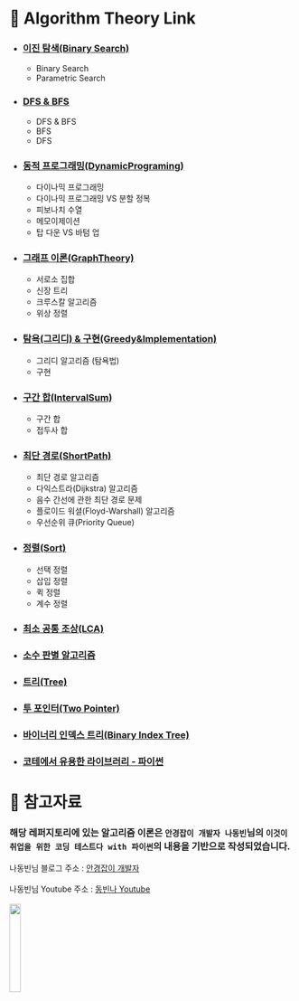 # 📌 Algorithm Theory Link<br>
- ### [이진 탐색(Binary Search)](BinarySearch/BinarySearch.md)
  - Binary Search
  - Parametric Search  
- ### [DFS & BFS](DFS&BFS/DFS&BFS.md)
  - DFS & BFS
  - BFS
  - DFS  
- ### [동적 프로그래밍(DynamicPrograming)](DynamicPrograming/DynamicPrograming.md)
  - 다이나믹 프로그래밍
  - 다이나믹 프로그래밍 VS 분할 정복
  - 피보나치 수열
  - 메모이제이션
  - 탑 다운 VS 바텀 업

- ### [그래프 이론(GraphTheory)](GraphTheory/GraphTheory.md)
  - 서로소 집합
  - 신장 트리
  - 크루스칼 알고리즘
  - 위상 정렬
    
- ### [탐욕(그리디) & 구현(Greedy&Implementation)](Greedy&Implementation/Greedy&Implementation.md)
  - 그리디 알고리즘 (탐욕법)
  - 구현
  
- ### [구간 합(IntervalSum)](./IntervalSum/IntervalSum.md)
  - 구간 합
  - 접두사 합
  
- ### [최단 경로(ShortPath)](ShortPath/ShortPath.md)
  - 최단 경로 알고리즘
  - 다익스트라(Dijkstra) 알고리즘
  - 음수 간선에 관한 최단 경로 문제  
  - 플로이드 워셜(Floyd-Warshall) 알고리즘
  - 우선순위 큐(Priority Queue)
  
- ### [정렬(Sort)](Sort/Sort.md)
  - 선택 정렬
  - 삽입 정렬
  - 퀵 정렬
  - 계수 정렬
- ### [최소 공통 조상(LCA)](LowestCommonAncestor/LowestCommonAncestor.md)
- ### [소수 판별 알고리즘](PrimeNumber/PrimeNumber.md)
- ### [트리(Tree)](Tree/Tree.md)
- ### [투 포인터(Two Pointer)](TwoPointer/TwoPointer.md)
- ### [바이너리 인덱스 트리(Binary Index Tree)](TwoPointer/TwoPointer.md)
- ### [코테에서 유용한 라이브러리 - 파이썬](PythonLibrary/PythonLibrary.md)

# 📌 참고자료
### 해당 레퍼지토리에 있는 알고리즘 이론은 `안경잡이 개발자 나동빈`님의 `이것이 취업을 위한 코딩 테스트다 with 파이썬`의 내용을 기반으로 작성되었습니다.
나동빈님 블로그 주소 : [안경잡이 개발자](https://ndb796.tistory.com/) <br/><br/>
나동빈님 Youtube 주소 : [동빈나 Youtube](https://www.youtube.com/channel/UChflhu32f5EUHlY7_SetNWw) <br/><br/>
<img  width="20%" src="https://user-images.githubusercontent.com/48740872/125433963-08b4419e-340c-4934-a91c-05ee312a5a72.png"/>

